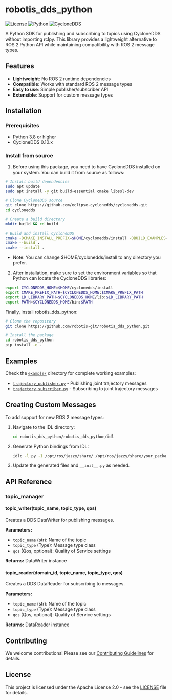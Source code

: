 # robotis_dds_python
[![License](https://img.shields.io/badge/License-Apache%202.0-blue.svg)](https://opensource.org/licenses/Apache-2.0)
[![Python](https://img.shields.io/badge/python-3.8+-blue.svg)](https://www.python.org/downloads/)
[![CycloneDDS](https://img.shields.io/badge/CycloneDDS-0.10.x-green.svg)](https://github.com/eclipse-cyclonedds/cyclonedds)

A Python SDK for publishing and subscribing to topics using CycloneDDS without importing rclpy. This library provides a lightweight alternative to ROS 2 Python API while maintaining compatibility with ROS 2 message types.

## Features

- **Lightweight**: No ROS 2 runtime dependencies
- **Compatible**: Works with standard ROS 2 message types
- **Easy to use**: Simple publisher/subscriber API
- **Extensible**: Support for custom message types

## Installation

### Prerequisites

- Python 3.8 or higher
- CycloneDDS 0.10.x

### Install from source

1. Before using this package, you need to have CycloneDDS installed on your system. You can build it from source as follows:

```bash
# Install build dependencies
sudo apt update
sudo apt install -y git build-essential cmake libssl-dev

# Clone CycloneDDS source
git clone https://github.com/eclipse-cyclonedds/cyclonedds.git
cd cyclonedds

# Create a build directory
mkdir build && cd build

# Build and install CycloneDDS
cmake -DCMAKE_INSTALL_PREFIX=$HOME/cyclonedds/install -DBUILD_EXAMPLES=ON ..
cmake --build .
cmake --install .
```
* Note: You can change $HOME/cyclonedds/install to any directory you prefer.

2. After installation, make sure to set the environment variables so that Python can locate the CycloneDDS libraries:
```bash
export CYCLONEDDS_HOME=$HOME/cyclonedds/install
export CMAKE_PREFIX_PATH=$CYCLONEDDS_HOME:$CMAKE_PREFIX_PATH
export LD_LIBRARY_PATH=$CYCLONEDDS_HOME/lib:$LD_LIBRARY_PATH
export PATH=$CYCLONEDDS_HOME/bin:$PATH
```

Finally, install robotis_dds_python:

```bash
# Clone the repository
git clone https://github.com/robotis-git/robotis_dds_python.git

# Install the package
cd robotis_dds_python
pip install -e .
```

## Examples

Check the [`example/`](example/) directory for complete working examples:

- [`trajectory_publisher.py`](example/trajectory_publisher.py) - Publishing joint trajectory messages
- [`trajectory_subscriber.py`](example/trajectory_subscriber.py) - Subscribing to joint trajectory messages

## Creating Custom Messages

To add support for new ROS 2 message types:

1. Navigate to the IDL directory:
   ```bash
   cd robotis_dds_python/robotis_dds_python/idl
   ```

2. Generate Python bindings from IDL:
   ```bash
   idlc -l py -I /opt/ros/jazzy/share/ /opt/ros/jazzy/share/your_package/msg/{YourMessage}.idl
   ```

3. Update the generated files and `__init__.py` as needed.

## API Reference

### topic_manager

#### topic_writer(topic_name, topic_type, qos)

Creates a DDS DataWriter for publishing messages.

**Parameters:**
- `topic_name` (str): Name of the topic
- `topic_type` (Type): Message type class
- `qos` (Qos, optional): Quality of Service settings

**Returns:** DataWriter instance

#### topic_reader(domain_id, topic_name, topic_type, qos)

Creates a DDS DataReader for subscribing to messages.

**Parameters:**
- `topic_name` (str): Name of the topic
- `topic_type` (Type): Message type class
- `qos` (Qos, optional): Quality of Service settings

**Returns:** DataReader instance

## Contributing

We welcome contributions! Please see our [Contributing Guidelines](CONTRIBUTING.md) for details.

## License

This project is licensed under the Apache License 2.0 - see the [LICENSE](LICENSE) file for details.
